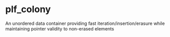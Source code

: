 # plf_colony
An unordered data container providing fast iteration/insertion/erasure while maintaining pointer validity to non-erased elements
